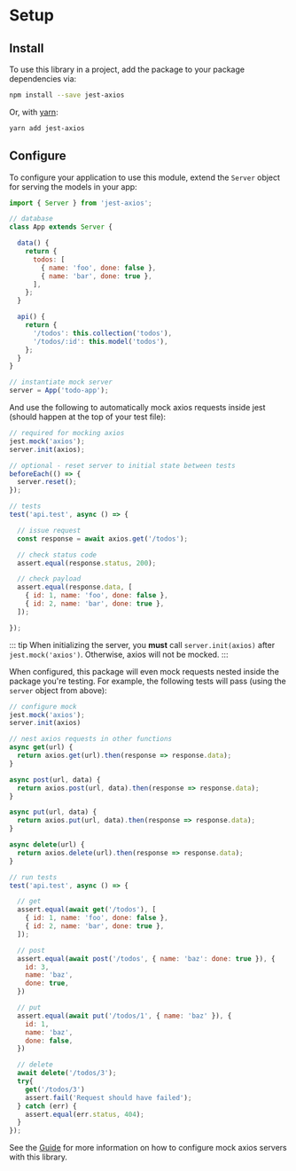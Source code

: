 # Setup

## Install

To use this library in a project, add the package to your package dependencies via:

```bash
npm install --save jest-axios
```

Or, with [yarn](https://yarnpkg.com/):

```bash
yarn add jest-axios
```

## Configure

To configure your application to use this module, extend the `Server` object for serving the models in your app:

```javascript
import { Server } from 'jest-axios';

// database
class App extends Server {

  data() {
    return {
      todos: [
        { name: 'foo', done: false },
        { name: 'bar', done: true },
      ],
    };
  }

  api() {
    return {
      '/todos': this.collection('todos'),
      '/todos/:id': this.model('todos'),
    };
  }
}

// instantiate mock server
server = App('todo-app');

```

And use the following to automatically mock axios requests inside jest (should happen at the top of your test file):

```javascript
// required for mocking axios
jest.mock('axios');
server.init(axios);

// optional - reset server to initial state between tests
beforeEach(() => {
  server.reset();
});

// tests
test('api.test', async () => {

  // issue request
  const response = await axios.get('/todos');

  // check status code
  assert.equal(response.status, 200);

  // check payload
  assert.equal(response.data, [
    { id: 1, name: 'foo', done: false },  
    { id: 2, name: 'bar', done: true },
  ]);

});
```

::: tip
When initializing the server, you **must** call `server.init(axios)` after `jest.mock('axios')`. Otherwise, axios will not be mocked.
:::

When configured, this package will even mock requests nested inside the package you're testing. For example, the following tests will pass (using the `server` object from above):

```javascript
// configure mock
jest.mock('axios');
server.init(axios)

// nest axios requests in other functions
async get(url) {
  return axios.get(url).then(response => response.data);
}

async post(url, data) {
  return axios.post(url, data).then(response => response.data);
}

async put(url, data) {
  return axios.put(url, data).then(response => response.data);
}

async delete(url) {
  return axios.delete(url).then(response => response.data);
}

// run tests
test('api.test', async () => {  

  // get
  assert.equal(await get('/todos'), [
    { id: 1, name: 'foo', done: false },
    { id: 2, name: 'bar', done: true },
  ]);

  // post
  assert.equal(await post('/todos', { name: 'baz': done: true }), {
    id: 3,
    name: 'baz',
    done: true,
  })

  // put
  assert.equal(await put('/todos/1', { name: 'baz' }), {
    id: 1,
    name: 'baz',
    done: false,
  })

  // delete
  await delete('/todos/3');
  try{
    get('/todos/3')
    assert.fail('Request should have failed');
  } catch (err) {
    assert.equal(err.status, 404);
  }
});
```


See the [Guide](/guide/usage/) for more information on how to configure mock axios servers with this library.
